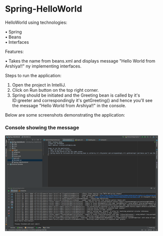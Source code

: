 # Spring-HelloWorld

HelloWorld using technologies:

• Spring </br>
• Beans </br>
• Interfaces</br>

Features: 

• Takes the name from beans.xml and displays message "Hello World from Arshiya!!" ny implementing interfaces.

Steps to run the application:

1. Open the project in IntelliJ.
2. Click on Run button on the top right corner.
3. Spring should be initiated and the Greeting bean is called by it's ID:greeter and correspondingly it's getGreeting() and hence you'll see the message "Hello World from Arshiya!!" in the console.

Below are some screenshots demonstrating the application:

### Console showing the message
![](images/1.png)
